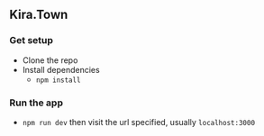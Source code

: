 ## Kira.Town

### Get setup

- Clone the repo
- Install dependencies
  - `npm install`

### Run the app

- `npm run dev` then visit the url specified, usually `localhost:3000`
